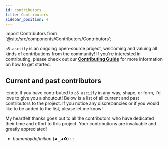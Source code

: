 ```yaml
---
id: contributors
title: Contributors
sidebar_position: 4
---
```


import Contributors from '@site/src/components/Contributors/Contributors';

`p5.asciify` is an ongoing open-source project, welcoming and valuing all kinds of contributions from the community! If you're interested in contributing, please check out our [**Contributing Guide**](#) for more information on how to get started.

## Current and past contributors
:::note
If you have contributed to `p5.asciify` in any way, shape, or form, I'd love to give you a shoutout! Below is a list of all current and past contributors to the project. If you notice any discrepancies or if you would like to be added to the list, please let me know!

My heartfelt thanks goes out to all the contributors who have dedicated their time and effort to this project. Your contributions are invaluable and greatly appreciated!
- *humanbydefinition* (◕‿◕✿)
:::

<Contributors />
